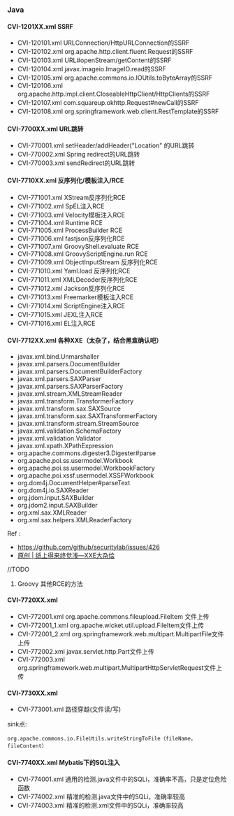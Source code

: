 ### Java
#### CVI-1201XX.xml    SSRF

- CVI-120101.xml    URLConnection/HttpURLConnection的SSRF
- CVI-120102.xml    org.apache.http.client.fluent.Request的SSRF
- CVI-120103.xml    URL#openStream/getContent的SSRF
- CVI-120104.xml    javax.imageio.ImageIO.read的SSRF
- CVI-120105.xml    org.apache.commons.io.IOUtils.toByteArray的SSRF
- CVI-120106.xml    org.apache.http.impl.client.CloseableHttpClient/HttpClients的SSRF
- CVI-120107.xml    com.squareup.okhttp.Request#newCall的SSRF
- CVI-120108.xml    org.springframework.web.client.RestTemplate的SSRF

#### CVI-7700XX.xml    URL跳转

- CVI-770001.xml    setHeader/addHeader("Location" 的URL跳转
- CVI-770002.xml    Spring redirect的URL跳转
- CVI-770003.xml    sendRedirect的URL跳转

#### CVI-7710XX.xml    反序列化/模板注入/RCE

- CVI-771001.xml    XStream反序列化RCE
- CVI-771002.xml    SpEL注入RCE
- CVI-771003.xml    Velocity模板注入RCE
- CVI-771004.xml    Runtime RCE
- CVI-771005.xml    ProcessBuilder RCE
- CVI-771006.xml    fastjson反序列化RCE
- CVI-771007.xml    GroovyShell.evaluate RCE
- CVI-771008.xml    GroovyScriptEngine.run RCE
- CVI-771009.xml    ObjectInputStream 反序列化RCE
- CVI-771010.xml    Yaml.load 反序列化RCE
- CVI-771011.xml    XMLDecoder反序列化RCE
- CVI-771012.xml    Jackson反序列化RCE
- CVI-771013.xml    Freemarker模板注入RCE
- CVI-771014.xml    ScriptEngine注入RCE
- CVI-771015.xml    JEXL注入RCE
- CVI-771016.xml    EL注入RCE

#### CVI-7712XX.xml   各种XXE（太杂了，结合黑盒确认吧）
 
- javax.xml.bind.Unmarshaller
- javax.xml.parsers.DocumentBuilder
- javax.xml.parsers.DocumentBuilderFactory
- javax.xml.parsers.SAXParser
- javax.xml.parsers.SAXParserFactory
- javax.xml.stream.XMLStreamReader
- javax.xml.transform.TransformerFactory
- javax.xml.transform.sax.SAXSource
- javax.xml.transform.sax.SAXTransformerFactory
- javax.xml.transform.stream.StreamSource
- javax.xml.validation.SchemaFactory
- javax.xml.validation.Validator
- javax.xml.xpath.XPathExpression
- org.apache.commons.digester3.Digester#parse
- org.apache.poi.ss.usermodel.Workbook
- org.apache.poi.ss.usermodel.WorkbookFactory
- org.apache.poi.xssf.usermodel.XSSFWorkbook
- org.dom4j.DocumentHelper#parseText
- org.dom4j.io.SAXReader
- org.jdom.input.SAXBuilder
- org.jdom2.input.SAXBuilder
- org.xml.sax.XMLReader
- org.xml.sax.helpers.XMLReaderFactory

Ref :
- https://github.com/github/securitylab/issues/426
- [原创 | 纸上得来终觉浅—XXE大杂烩](https://mp.weixin.qq.com/s/AQ0dM6kdZBrMcAZenzlp3A)

//TODO 
1. Groovy 其他RCE的方法

#### CVI-7720XX.xml

- CVI-772001.xml      org.apache.commons.fileupload.FileItem 文件上传
- CVI-772001_1.xml    org.apache.wicket.util.upload.FileItem文件上传
- CVI-772001_2.xml    org.springframework.web.multipart.MultipartFile文件上传
- CVI-772002.xml      javax.servlet.http.Part文件上传
- CVI-772003.xml      org.springframework.web.multipart.MultipartHttpServletRequest文件上传

#### CVI-7730XX.xml

- CVI-773001.xml    路径穿越(文件读/写)

sink点:
```
org.apache.commons.io.FileUtils.writeStringToFile（fileName，fileContent）
```


#### CVI-7740XX.xml    Mybatis下的SQL注入
- CVI-774001.xml    通用的检测.java文件中的SQLi，准确率不高，只是定位危险函数
- CVI-774002.xml    精准的检测.java文件中的SQLi，准确率较高
- CVI-774003.xml    精准的检测.xml文件中的SQLi，准确率较高

